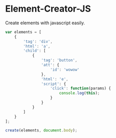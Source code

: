 # Element-Creator-JS
Create elements with javascript easily.

```javascript
var elements = [
	{
		'tag': 'div',
		'html': 'a',
		'child': [
			{
				'tag': 'button',
				'att': {
					'id': 'wowow'
				},
				'html': 'e',
				'script': {
					'click': function(params) {
						console.log(this);
					}
				}
			}
		]
	}
];

create(elements, document.body);
```
